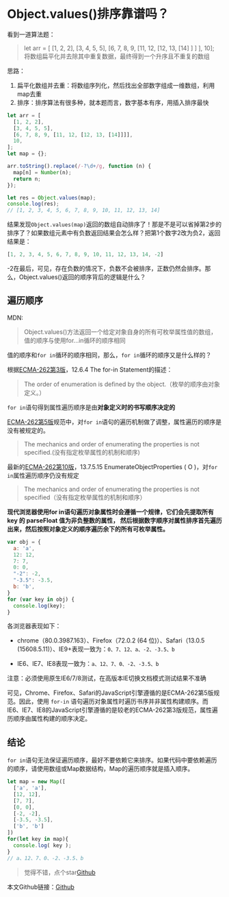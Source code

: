# Object.values()排序靠谱吗？

看到一道算法题：
> let arr = [ [1, 2, 2], [3, 4, 5, 5], [6, 7, 8, 9, [11, 12, [12, 13, [14] ] ] ], 10];  
> 将数组扁平化并去除其中重复数据，最终得到一个升序且不重复的数组

思路：

1. 扁平化数组并去重：将数组序列化，然后找出全部数字组成一维数组，利用map去重
2. 排序：排序算法有很多种，就本题而言，数字基本有序，用插入排序最快

```js
let arr = [
  [1, 2, 2],
  [3, 4, 5, 5],
  [6, 7, 8, 9, [11, 12, [12, 13, [14]]]],
  10,
];
let map = {};

arr.toString().replace(/-?\d+/g, function (n) {
  map[n] = Number(n);
  return n;
});

let res = Object.values(map);
console.log(res);
// [1, 2, 3, 4, 5, 6, 7, 8, 9, 10, 11, 12, 13, 14]
```
结果发现```Object.values(map)```返回的数组自动排序了！那是不是可以省掉第2步的排序了？如果数组元素中有负数返回结果会怎么样？把第1个数字2改为负2，返回结果是：

```js
[1, 2, 3, 4, 5, 6, 7, 8, 9, 10, 11, 12, 13, 14, -2]
```

-2在最后，可见，存在负数的情况下，负数不会被排序，正数仍然会排序。那么，Object.values()返回的顺序背后的逻辑是什么？

## 遍历顺序

MDN:
> Object.values()方法返回一个给定对象自身的所有可枚举属性值的数组，值的顺序与使用for...in循环的顺序相同 

值的顺序和```for in```循环的顺序相同，那么，```for in```循环的顺序又是什么样的？

根据[ECMA-262第3版](http://www.ecma-international.org/publications/files/ECMA-ST-ARCH/ECMA-262,%203rd%20edition,%20December%201999.pdf)，12.6.4 The for-in Statement的描述：
> The order of enumeration is defined by the object.（枚举的顺序由对象定义。）

```for in```语句得到属性遍历顺序是由**对象定义时的书写顺序决定的**

[ECMA-262第5版](https://www.ecma-international.org/ecma-262/5.1/#sec-12.6.4)规范中，对```for in```语句的遍历机制做了调整，属性遍历的顺序是没有被规定的。  
> The mechanics and order of enumerating the properties is not specified.(没有指定枚举属性的机制和顺序)

最新的[ECMA-262第10版](http://www.ecma-international.org/publications/files/ECMA-ST/ECMA-262.pdf)，13.7.5.15 EnumerateObjectProperties ( O )，对```for in```属性遍历顺序仍没有规定

> The mechanics and order of enumerating the properties is not specified（没有指定枚举属性的机制和顺序）

**现代浏览器使用for in语句遍历对象属性时会遵循一个规律，它们会先提取所有 key 的 parseFloat 值为非负整数的属性， 然后根据数字顺序对属性排序首先遍历出来，然后按照对象定义的顺序遍历余下的所有可枚举属性。**

```js
var obj = {
  a: 'a',
  12: 12,
  7: 7,
  0: 0,
  "-2": -2,
  "-3.5": -3.5,
  b: 'b',
}
for (var key in obj) {
  console.log(key);
}
```
各浏览器表现如下：

* chrome（80.0.3987.163）、Firefox（72.0.2 (64 位)）、Safari（13.0.5 (15608.5.11)）、IE9+表现一致为：```0、7、12、a、-2、-3.5、b```

* IE6、IE7、IE8表现一致为：```a、12、7、0、-2、-3.5、b```

注意：必须使用原生IE6/7/8测试，在高版本IE切换文档模式测试结果不准确  

可见，Chrome、Firefox、Safari的JavaScript引擎遵循的是ECMA-262第5版规范。因此，使用 ```for-in``` 语句遍历对象属性时遍历书序并非属性构建顺序。而 IE6、IE7、IE8的JavaScript引擎遵循的是较老的ECMA-262第3版规范，属性遍历顺序由属性构建的顺序决定。

## 结论
```for in```语句无法保证遍历顺序，最好不要依赖它来排序。如果代码中要依赖遍历的顺序，请使用数组或Map数据结构，Map的遍历顺序就是插入顺序。

```js
let map = new Map([
  ['a', 'a'],
  [12, 12],
  [7, 7],
  [0, 0],
  [-2, -2],
  [-3.5, -3.5],
  ['b', 'b']
])
for(let key in map){
  console.log( key );
}
// a、12、7、0、-2、-3.5、b
```

> 觉得不错，点个star[Github](https://github.com/wangmeijian/blog)

本文Github链接：[Github](https://github.com/wangmeijian/blog/blob/master/docs/Object.values()%E6%8E%92%E5%BA%8F%E9%9D%A0%E8%B0%B1%E5%90%97.md)

